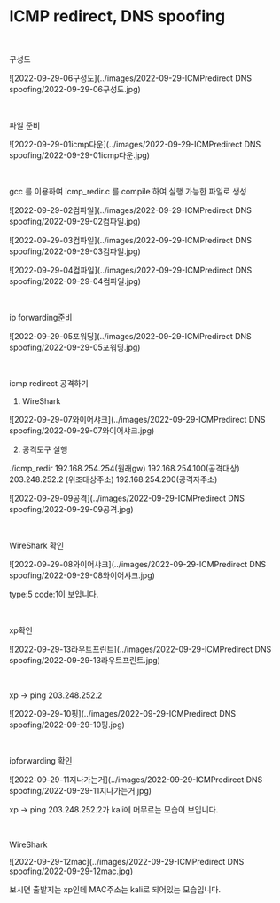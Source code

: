 # ICMP redirect, DNS spoofing



<br>

구성도

![2022-09-29-06구성도](../images/2022-09-29-ICMPredirect DNS spoofing/2022-09-29-06구성도.jpg)

<br>

파일 준비

![2022-09-29-01icmp다운](../images/2022-09-29-ICMPredirect DNS spoofing/2022-09-29-01icmp다운.jpg)

<br>

gcc 를 이용하여 icmp_redir.c 를 compile 하여 실행 가능한 파일로 생성

![2022-09-29-02컴파일](../images/2022-09-29-ICMPredirect DNS spoofing/2022-09-29-02컴파일.jpg)

![2022-09-29-03컴파일](../images/2022-09-29-ICMPredirect DNS spoofing/2022-09-29-03컴파일.jpg)

![2022-09-29-04컴파일](../images/2022-09-29-ICMPredirect DNS spoofing/2022-09-29-04컴파일.jpg)

<br>

ip forwarding준비

![2022-09-29-05포워딩](../images/2022-09-29-ICMPredirect DNS spoofing/2022-09-29-05포워딩.jpg)

<br>

icmp redirect 공격하기 

1. WireShark

![2022-09-29-07와이어샤크](../images/2022-09-29-ICMPredirect DNS spoofing/2022-09-29-07와이어샤크.jpg)

2. 공격도구 실행

./icmp_redir 192.168.254.254(원래gw) 192.168.254.100(공격대상) 203.248.252.2 (위조대상주소) 192.168.254.200(공격자주소) 

![2022-09-29-09공격](../images/2022-09-29-ICMPredirect DNS spoofing/2022-09-29-09공격.jpg)

<br>

WireShark 확인

![2022-09-29-08와이어샤크](../images/2022-09-29-ICMPredirect DNS spoofing/2022-09-29-08와이어샤크.jpg)

type:5 code:1이 보입니다.

<br>

xp확인

![2022-09-29-13라우트프린트](../images/2022-09-29-ICMPredirect DNS spoofing/2022-09-29-13라우트프린트.jpg)

<br>

xp -> ping 203.248.252.2

![2022-09-29-10핑](../images/2022-09-29-ICMPredirect DNS spoofing/2022-09-29-10핑.jpg)

<br>

ipforwarding 확인

![2022-09-29-11지나가는거](../images/2022-09-29-ICMPredirect DNS spoofing/2022-09-29-11지나가는거.jpg)

xp -> ping 203.248.252.2가 kali에 머무르는 모습이 보입니다.

<br>

WireShark

![2022-09-29-12mac](../images/2022-09-29-ICMPredirect DNS spoofing/2022-09-29-12mac.jpg)

보시면 출발지는 xp인데 MAC주소는 kali로 되어있는 모습입니다.

<br>